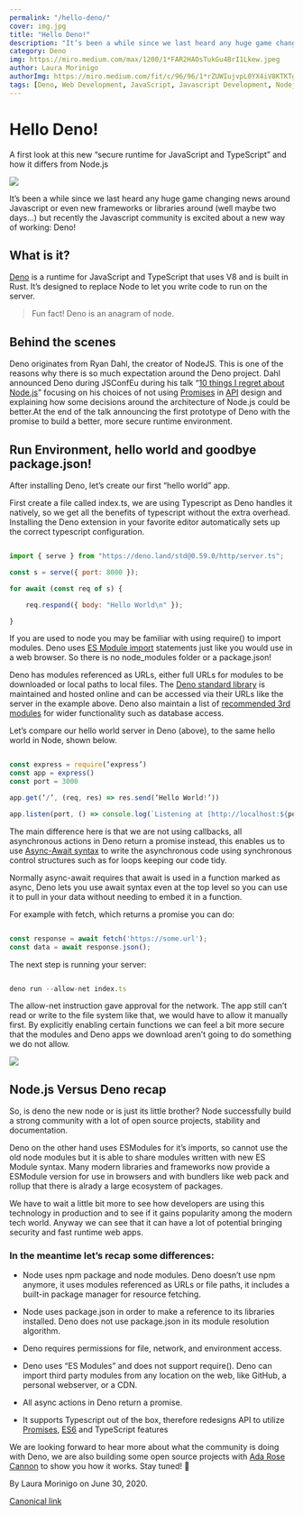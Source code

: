 ```yaml
---
permalink: "/hello-deno/"
cover: img.jpg
title: "Hello Deno!"
description: "It’s been a while since we last heard any huge game changing news around Javascript or even new frameworks or libraries around (well maybe two days…) but recently the Javascript community is excited about a new way of working: Deno!"
category: Deno
img: https://miro.medium.com/max/1200/1*FAR2HAOsTukGu4BrI1Lkew.jpeg
author: Laura Morinigo
authorImg: https://miro.medium.com/fit/c/96/96/1*rZUWIujvpL0YX4iV8KTKTg.jpeg
tags: [Deno, Web Development, JavaScript, Javascript Development, Nodejs]
---
```


# Hello Deno!

A first look at this new “secure runtime for JavaScript and TypeScript” and how it differs from Node.js

![](https://cdn-images-1.medium.com/max/4000/1*FAR2HAOsTukGu4BrI1Lkew.jpeg)

It’s been a while since we last heard any huge game changing news around Javascript or even new frameworks or libraries around (well maybe two days…) but recently the Javascript community is excited about a new way of working: Deno!

## What is it?

[Deno](https://deno.land) is a runtime for JavaScript and TypeScript that uses V8 and is built in Rust. It’s designed to replace Node to let you write code to run on the server.
> Fun fact! Deno is an anagram of node.

## Behind the scenes

Deno originates from Ryan Dahl, the creator of NodeJS. This is one of the reasons why there is so much expectation around the Deno project. Dahl announced Deno during JSConfEu during his talk “[10 things I regret about Node.js](https://www.youtube.com/watch?v=M3BM9TB-8yA&vl=en)” focusing on his choices of not using [Promises](https://developer.mozilla.org/en-US/docs/Web/JavaScript/Guide/Using_promises) in [API](https://en.wikipedia.org/wiki/API) design and explaining how some decisions around the architecture of Node.js could be better.At the end of the talk announcing the first prototype of Deno with the promise to build a better, more secure runtime environment.

## Run Environment, hello world and goodbye package.json!

After installing Deno, let’s create our first “hello world” app.

First create a file called index.ts, we are using Typescript as Deno handles it natively, so we get all the benefits of typescript without the extra overhead. Installing the Deno extension in your favorite editor automatically sets up the correct typescript configuration.

```javascript

import { serve } from "https://deno.land/std@0.59.0/http/server.ts";

const s = serve({ port: 8000 });

for await (const req of s) {

    req.respond({ body: "Hello World\n" });

}
```

If you are used to node you may be familiar with using require() to import modules. Deno uses [ES Module import](https://developer.mozilla.org/en-US/docs/Web/JavaScript/Reference/Statements/import) statements just like you would use in a web browser. So there is no node_modules folder or a package.json!

Deno has modules referenced as URLs, either full URLs for modules to be downloaded or local paths to local files. The [Deno standard library](https://deno.land/std#deno-standard-modules) is maintained and hosted online and can be accessed via their URLs like the server in the example above. Deno also maintain a list of [recommended 3rd modules](https://deno.land/x) for wider functionality such as database access.

Let’s compare our hello world server in Deno (above), to the same hello world in Node, shown below.

```javascript

const express = require(‘express’)
const app = express()
const port = 3000

app.get(‘/’, (req, res) => res.send(‘Hello World!’))

app.listen(port, () => console.log(`Listening at [http://localhost:${port}`](http://localhost:${port}`)))
```

The main difference here is that we are not using callbacks, all asynchronous actions in Deno return a promise instead, this enables us to use [Async-Await syntax](https://developer.mozilla.org/en-US/docs/Web/JavaScript/Reference/Statements/async_function) to write the asynchronous code using synchronous control structures such as for loops keeping our code tidy.

Normally async-await requires that await is used in a function marked as async, Deno lets you use await syntax even at the top level so you can use it to pull in your data without needing to embed it in a function.

For example with fetch, which returns a promise you can do:

```javascript

const response = await fetch('https://some.url');
const data = await response.json();
```

The next step is running your server:

```javascript

deno run --allow-net index.ts
```

The allow-net instruction gave approval for the network. The app still can’t read or write to the file system like that, we would have to allow it manually first. By explicitly enabling certain functions we can feel a bit more secure that the modules and Deno apps we download aren’t going to do something we do not allow.

![](https://cdn-images-1.medium.com/max/2560/1*rHvT4w_MqRxDd6oHPGat2g.jpeg)

## Node.js Versus Deno recap

So, is deno the new node or is just its little brother? Node successfully build a strong community with a lot of open source projects, stability and documentation.

Deno on the other hand uses ESModules for it’s imports, so cannot use the old node modules but it is able to share modules written with new ES Module syntax. Many modern libraries and frameworks now provide a ESModule version for use in browsers and with bundlers like web pack and rollup that there is alrady a large ecosystem of packages.

We have to wait a little bit more to see how developers are using this technology in production and to see if it gains popularity among the modern tech world. Anyway we can see that it can have a lot of potential bringing security and fast runtime web apps.

### In the meantime let’s recap some differences:

* Node uses npm package and node modules. Deno doesn’t use npm anymore, it uses modules referenced as URLs or file paths, it includes a built-in package manager for resource fetching.

* Node uses package.json in order to make a reference to its libraries installed. Deno does not use package.json in its module resolution algorithm.

* Deno requires permissions for file, network, and environment access.

* Deno uses “ES Modules” and does not support require(). Deno can import third party modules from any location on the web, like GitHub, a personal webserver, or a CDN.

* All async actions in Deno return a promise.

* It supports Typescript out of the box, therefore redesigns API to utilize [Promises](https://en.wikipedia.org/wiki/Futures_and_promises), [ES6](https://en.wikipedia.org/wiki/ECMAScript) and TypeScript features

We are looking forward to hear more about what the community is doing with Deno, we are also building some open source projects with [Ada Rose Cannon](undefined) to show you how it works. Stay tuned! 🦕



By Laura Morinigo on June 30, 2020.

[Canonical link](https://medium.com/samsung-internet-dev/hello-deno-ed1f8961be26)
